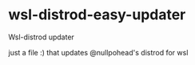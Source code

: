 # wsl-distrod-easy-updater
Wsl-distrod updater

just a file :) that updates @nullpohead's distrod for wsl 

